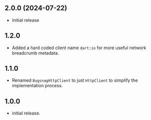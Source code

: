 ## 2.0.0 (2024-07-22)

* Initial release

## 1.2.0

* Added a hard coded client name `dart:io` for more useful network breadcrumb metadata.

## 1.1.0

* Renamed `BugsnagHttpClient` to just `HttpClient` to simplify the implementation process.

## 1.0.0

* initial release.
